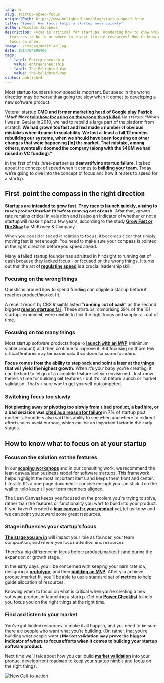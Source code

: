 ```yaml
---
lang: en
slug: startup-speed-focus
originalPath: https://www.belighted.com/blog/startup-speed-focus
title: "Speed: How focus helps a startup move quickly"
author: Nicolas Jacobeus
description: Focus is critical for startups. Wondering how to know which product
  features to build or where to invest limited resources? How to know what to
  focus on when.
image: ./images/Untitled.jpg
date: 1514764800000
tags:
  - label: Entrepreneurship
    value: entrepreneurship
  - label: The Belighted Way
    value: the-belighted-way
status: published
---
```

Most startup founders know speed is important. But speed in the wrong direction may be worse than going too slow when it comes to developing a new software product. 

Veteran startup **CMO and former marketing head of Google play Patrick 'Mad' Mork [tells how focusing on the wrong thing killed](https://medium.com/swlh/how-speed-kills-products-and-startups-307d513c1fe7)** his startup: “When I was at GetJar in 2010, we had to rebuild a large part of the platform from scratch. **We had grown too fast and had made a number of obvious mistakes when it came to scalability. We lost at least a full 12 months rebuilding our systems, when we should have been focusing on other changes that were happening \[in\] the market. That mistake, among others, eventually doomed the company (along with the $40M we had raised in VC funding).”**

In the first of this three-part series **[demystifying startup failure](https://www.belighted.com/blog/successful-startups-speed)**, I talked about the concept of speed when it comes to **[building your team](https://www.belighted.com/blog/startup-speed-talent)**. Today we’re going to dive into the concept of focus and how it relates to speed for a startup.

First, point the compass in the right direction
-----------------------------------------------

**Startups are intended to grow fast. They race to launch quickly, aiming to reach product/market fit before running out of cash.** After that, growth rate remains critical in valuation and is also an indicator of whether or not a startup will make it past a few years, according to the study **[Grow Fast or Die Slow](https://www.mckinsey.com/industries/high-tech/our-insights/grow-fast-or-die-slow)** by McKinsey & Company.

When you consider speed in relation to focus, it becomes clear that simply moving fast is not enough. You need to make sure your compass is pointed in the right direction before you speed ahead.

Many a failed startup founder has admitted in hindsight to running out of cash because they lacked focus - or focused on the wrong things. It turns out that the art of **[regulating speed](https://www.forentrepreneurs.com/why-startups-fail/)** is a crucial leadership skill.

### Focusing on the wrong things

Questions around how to spend funding can cripple a startup before it reaches product/market fit.  

A recent report by CBS Insights listed **“running out of cash”** as the second biggest **[reason startups fail](https://www.cbinsights.com/research/startup-failure-reasons-top/)**. These startups, comprising 29% of the 101 startups examined, were unable to find the right focus and simply ran out of time.

### Focusing on too many things

Most startup software products hope to **[launch with an MVP](https://www.belighted.com/blog/10-pros-and-cons-of-outsourcing-mvp-development)** (minimum viable product) and then continue to improve it. But focusing on those few critical features may be easier said than done for some founders.

**Focus comes from the ability to step back and point a laser at the things that will yield the highest growth.** When it’s your baby you’re creating, it can be hard to let go of a complete feature set you envisioned. Just know there’s a time for building out features - but it’s not before launch or market validation. That’s a sure way to get yourself outcompeted.

### Switching focus too slowly

**Not pivoting away or pivoting too slowly from a bad product, a bad hire, or a bad decision was [cited as a reason for failure](https://www.cbinsights.com/research/startup-failure-reasons-top/)** in 7% of startup post mortems. Founders also said this ability to see when and where to redirect efforts helps avoid burnout, which can be an important factor in the early stages.

How to know what to focus on at your startup
--------------------------------------------

### Focus on the solution not the features

In our **[scoping workshops](https://www.belighted.com/scoping-workshop)** and in our consulting work, we recommend the lean canvas/lean business model for software startups. This framework helps highlight the most important items and keeps them front and center. Literally. It’s a one-page document - concise enough you can stick it on the wall to help keep all your team members aligned.

The Lean Canvas keeps you focused on the problem you're trying to solve, rather than the features or functionality you want to build into your product. If you haven’t created a **[lean canvas for your product](https://www.belighted.com/blog/6-reasons-a-lean-canvas-needs-to-be-part-of-your-product-development-process)** yet, let us know and we can point you toward some great resources.

### Stage influences your startup’s focus

**[The stage you are in](https://www.entrepreneur.com/article/271290)** will impact your role as founder, your team composition, and where you focus attention and resources.

There’s a big difference in focus before product/market fit and during the expansion or growth stage.

In the early days, you’ll be concerned with keeping your burn rate low, designing a **[prototype](https://www.belighted.com/design-sprint)**, and then **[building an MVP](https://www.belighted.com/mvp-development)**. After you achieve product/market fit, you’ll be able to use a standard set of **[metrics](https://www.belighted.com/blog/saas-metrics)** to help guide allocation of resources.

Knowing when to focus on what is critical when you’re creating a new software product or launching a startup. Get our **[Power Checklist](https://www.belighted.com/blog/ultimate-checklist-developing-new-software-product)** to help you focus you on the right things at the right time.

### Find and listen to your market

You’ve got limited resources to make it all happen, and you need to be sure there are people who want what you’re building. (Or, rather, that you’re building what people want.) **Market validation may prove the biggest indicator of where to focus efforts when it comes to building your startup software product.**

Next time we’ll talk about how you can build **[market validation](/blog/startup-speed-market-validation)** into your product development roadmap to keep your startup nimble and focus on the right things.

[![New Call-to-action](/images/legacy-cta/UPTtKvQU_5rjKfQJ1Qjwk.png)](https://cta-redirect.hubspot.com/cta/redirect/1684659/fb3606cc-cc1b-47d0-ae85-2c9f69837fe2)